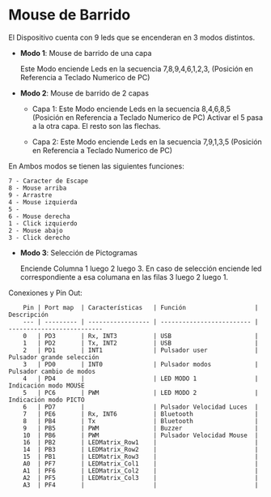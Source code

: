 # Mouse de Barrido 

El Dispositivo cuenta con 9 leds que se encenderan en 3 modos distintos.

- **Modo 1**: Mouse de barrido de una capa
    
    Este Modo enciende Leds en la secuencia 7,8,9,4,6,1,2,3, (Posición en Referencia a Teclado Numerico de PC) 
 
- **Modo 2**: Mouse de barrido de 2 capas
  - Capa 1: Este Modo enciende Leds en la secuencia 8,4,6,8,5 (Posición en Referencia a Teclado Numerico de PC) 
                  Activar el 5 pasa a la otra capa. El resto son las flechas.

  - Capa 2: Este Modo enciende Leds en la secuencia 7,9,1,3,5 (Posición en Referencia a Teclado Numerico de PC)
  
En Ambos modos se tienen las siguientes funciones:

    7 - Caracter de Escape
    8 - Mouse arriba
    9 - Arrastre
    4 - Mouse izquierda
    5 -
    6 - Mouse derecha
    1 - Click izquierdo
    2 - Mouse abajo
    3 - Click derecho

- **Modo 3**: Selección de Pictogramas

    Enciende Columna 1 luego 2 luego 3. En caso de selección enciende led correspondiente a esa columana en las filas 3 luego 2 luego 1.


Conexiones y Pin Out:

        Pin | Port map  | Características   | Función                   | Descripción
        --- | --------- | ----------------- | ------------------------- | --------------------------
        0	| PD3       | Rx, INT3          | USB                       | 
        1	| PD2       | Tx, INT2          | USB                       | 
        2	| PD1       | INT1              | Pulsador user             | Pulsador grande selección
        3	| PD0       | INT0              | Pulsador modos            | Pulsador cambio de modos
        4	| PD4       |                   | LED MODO 1                | Indicación modo MOUSE
        5	| PC6       | PWM	            | LED MODO 2                | Indicación modo PICTO
        6	| PD7       |                   | Pulsador Velocidad Luces  | 
        7	| PE6       | Rx, INT6          | Bluetooth                 | 
        8	| PB4       | Tx                | Bluetooth                 | 
        9	| PB5       | PWM               | Buzzer                    | 
        10	| PB6       | PWM               | Pulsador Velocidad Mouse  |  
        16	| PB2       | LEDMatrix_Row1    |                           | 
        14	| PB3       | LEDMatrix_Row2    |                           | 
        15	| PB1       | LEDMatrix_Row3    |                           | 
        A0	| PF7       | LEDMatrix_Col1    |                           | 
        A1	| PF6       | LEDMatrix_Col2    |                           | 
        A2	| PF5       | LEDMatrix_Col3    |                           | 
        A3	| PF4       |                   |                           | 

